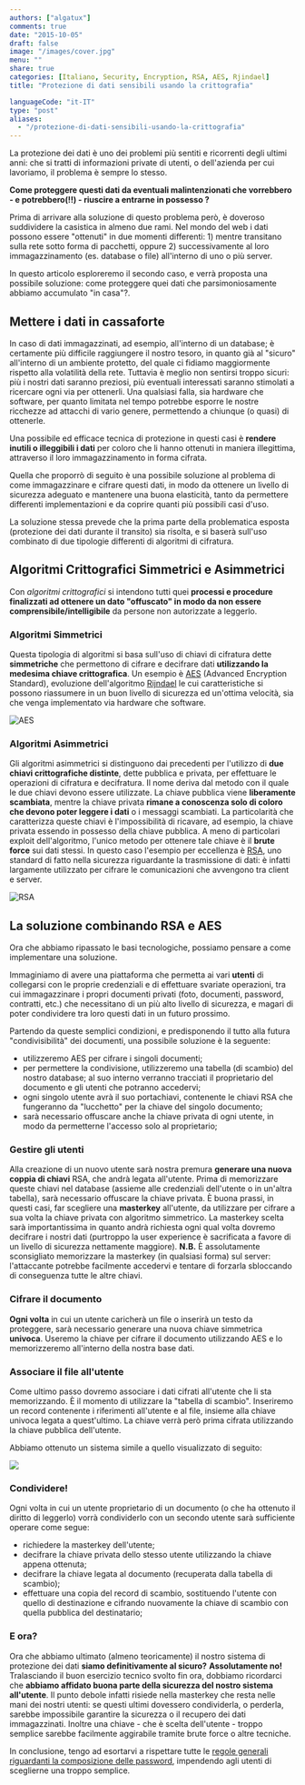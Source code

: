 ```yaml
---
authors: ["algatux"]
comments: true
date: "2015-10-05"
draft: false
image: "/images/cover.jpg"
menu: ""
share: true
categories: [Italiano, Security, Encryption, RSA, AES, Rjindael]
title: "Protezione di dati sensibili usando la crittografia"

languageCode: "it-IT"
type: "post"
aliases:
  - "/protezione-di-dati-sensibili-usando-la-crittografia"
---
```

La protezione dei dati è uno dei problemi più sentiti e ricorrenti degli ultimi anni: che si tratti di informazioni private di utenti, o dell'azienda per cui lavoriamo, il problema è sempre lo stesso. 

**Come proteggere questi dati da eventuali malintenzionati che vorrebbero -  e potrebbero(!!) -  riuscire a entrarne in possesso ?**

Prima di arrivare alla soluzione di questo problema però, è doveroso suddividere la casistica in almeno due rami. Nel mondo del web i dati possono essere "ottenuti" in due momenti differenti: 1) mentre transitano sulla rete sotto forma di pacchetti, oppure 2) successivamente al loro immagazzinamento (es. database o file) all'interno di uno o più server.

In questo articolo esploreremo il secondo caso, e verrà proposta una possibile soluzione: come proteggere quei dati che parsimoniosamente abbiamo accumulato "in casa"?.

## Mettere i dati in cassaforte

In caso di dati immagazzinati, ad esempio, all'interno di un database; è certamente più difficile raggiungere il nostro tesoro, in quanto già al "sicuro" all'interno di un ambiente protetto, del quale ci fidiamo maggiormente rispetto alla volatilità della rete.
Tuttavia è meglio non sentirsi troppo sicuri: più i nostri dati saranno preziosi, più eventuali interessati saranno stimolati a ricercare ogni via per ottenerli.
Una qualsiasi falla, sia hardware che software, per quanto limitata nel tempo potrebbe esporre le nostre ricchezze ad attacchi di vario genere, permettendo a chiunque (o quasi) di ottenerle.

Una possibile ed efficace tecnica di protezione in questi casi è **rendere inutili o illeggibili i dati** per coloro che li hanno ottenuti in maniera illegittima, attraverso il loro immagazzinamento in forma cifrata.

Quella che proporrò di seguito è una possibile soluzione al problema di come immagazzinare e cifrare questi dati, in modo da ottenere un livello di sicurezza adeguato e mantenere una buona elasticità, tanto da permettere differenti implementazioni e da coprire quanti più possibili casi d'uso.

La soluzione stessa prevede che la prima parte della problematica esposta (protezione dei dati durante il transito) sia risolta, e si baserà sull'uso combinato di due tipologie differenti di algoritmi di cifratura.

## Algoritmi Crittografici Simmetrici e Asimmetrici

Con *algoritmi crittografici* si intendono tutti quei **processi e procedure finalizzati ad ottenere un dato "offuscato" in modo da non essere comprensibile/intelligibile** da persone non autorizzate a leggerlo.

### Algoritmi Simmetrici

Questa tipologia di algoritmi si basa sull'uso di chiavi di cifratura dette **simmetriche** che permettono di cifrare e decifrare dati **utilizzando la medesima chiave crittografica**.
Un esempio è [AES](https://en.wikipedia.org/wiki/Advanced_Encryption_Standard) (Advanced Encryption Standard), evoluzione dell'algoritmo [Rijndael](https://en.wikipedia.org/wiki/Rijndael_key_schedule) le cui caratteristiche si possono riassumere in un buon livello di sicurezza ed un'ottima velocità, sia che venga implementato via hardware che software.

![AES](/images/protezione-di-dati-sensibili-usando-la-crittografia/aes.png)

### Algoritmi Asimmetrici
Gli algoritmi asimmetrici si distinguono dai precedenti per l'utilizzo di **due chiavi crittografiche distinte**, dette pubblica e privata, per effettuare le operazioni di cifratura e decifratura.
Il nome deriva dal metodo con il quale le due chiavi devono essere utilizzate. La chiave pubblica viene **liberamente scambiata**, mentre la chiave privata **rimane a conoscenza solo di coloro che devono poter leggere i dati** o i messaggi scambiati.
La particolarità che caratterizza queste chiavi è l'impossibilità di ricavare, ad esempio, la chiave privata essendo in possesso della chiave pubblica. A meno di particolari exploit dell'algoritmo, l'unico metodo per ottenere tale chiave è il **brute force** sui dati stessi.
In questo caso l'esempio per eccellenza è [RSA](https://en.wikipedia.org/wiki/RSA_(cryptosystem)), uno standard di fatto nella sicurezza riguardante la trasmissione di dati: è infatti largamente utilizzato per cifrare le comunicazioni che avvengono tra client e server.

![RSA](/images/protezione-di-dati-sensibili-usando-la-crittografia/rsa.png)

## La soluzione combinando RSA e AES
Ora che abbiamo ripassato le basi tecnologiche, possiamo pensare a come implementare una soluzione. 

Immaginiamo di avere una piattaforma che permetta ai vari **utenti** di collegarsi con le proprie credenziali e di effettuare svariate operazioni, tra cui immagazzinare i propri documenti privati (foto, documenti, password, contratti, etc.) che necessitano di un più alto livello di sicurezza, e magari di poter condividere tra loro questi dati in un futuro prossimo.

Partendo da queste semplici condizioni, e predisponendo il tutto alla futura "condivisibilità" dei documenti, una possibile soluzione è la seguente:

* utilizzeremo AES per cifrare i singoli documenti;
* per permettere la condivisione, utilizzeremo una tabella (di scambio) del nostro database; al suo interno verranno tracciati il proprietario del documento e gli utenti che potranno accedervi;
* ogni singolo utente avrà il suo portachiavi, contenente le chiavi RSA che fungeranno da "lucchetto" per la chiave del singolo documento;
* sarà necessario offuscare anche la chiave privata di ogni utente, in modo da permetterne l'accesso solo al proprietario;

### Gestire gli utenti
Alla creazione di un nuovo utente sarà nostra premura **generare una nuova coppia di chiavi** RSA, che andrà legata all'utente. 
Prima di memorizzare queste chiavi nel database (assieme alle credenziali dell'utente o in un'altra tabella), sarà necessario offuscare la chiave privata. È buona prassi, in questi casi, far scegliere una **masterkey** all'utente, da utilizzare per cifrare a sua volta la chiave privata con algoritmo simmetrico.
La masterkey scelta sarà importantissima in quanto andrà richiesta ogni qual volta dovremo decifrare i nostri dati (purtroppo la user experience è sacrificata a favore di un livello di sicurezza nettamente maggiore).
**N.B.** È assolutamente sconsigliato memorizzare la masterkey (in qualsiasi forma) sul server: l'attaccante potrebbe facilmente accedervi e tentare di forzarla sbloccando di conseguenza tutte le altre chiavi.

### Cifrare il documento
**Ogni volta** in cui un utente caricherà un file o inserirà un testo da proteggere, sarà necessario generare una nuova chiave simmetrica **univoca**. Useremo la chiave per cifrare il documento utilizzando AES e lo memorizzeremo all'interno della nostra base dati.

### Associare il file all'utente
Come ultimo passo dovremo associare i dati cifrati all'utente che li sta memorizzando. È il momento di utilizzare la "tabella di scambio". Inseriremo un record contenente i riferimenti all'utente e al file, insieme alla chiave univoca legata a quest'ultimo. La chiave verrà però prima cifrata utilizzando la chiave pubblica dell'utente.

Abbiamo ottenuto un sistema simile a quello visualizzato di seguito:

![](/images/protezione-di-dati-sensibili-usando-la-crittografia/system.png)

### Condividere!
Ogni volta in cui un utente proprietario di un documento (o che ha ottenuto il diritto di leggerlo) vorrà condividerlo con un secondo utente sarà sufficiente operare come segue:

* richiedere la masterkey dell'utente;
* decifrare la chiave privata dello stesso utente utilizzando la chiave appena ottenuta;
* decifrare la chiave legata al documento (recuperata dalla tabella di scambio);
* effettuare una copia del record di scambio, sostituendo l'utente con quello di destinazione e cifrando nuovamente la chiave di scambio con quella pubblica del destinatario;

### E ora?

Ora che abbiamo ultimato (almeno teoricamente) il nostro sistema di protezione dei dati **siamo definitivamente al sicuro?** **Assolutamente no!** Tralasciando il buon esercizio tecnico svolto fin ora, dobbiamo ricordarci che **abbiamo affidato buona parte della sicurezza del nostro sistema all'utente**.
Il punto debole infatti risiede nella masterkey che resta nelle mani dei nostri utenti: se questi ultimi dovessero condividerla, o perderla, sarebbe impossibile garantire la sicurezza o il recupero dei dati immagazzinati.
Inoltre una chiave - che è scelta dell'utente - troppo semplice sarebbe facilmente aggirabile tramite brute force o altre tecniche. 

In conclusione, tengo ad esortarvi a rispettare tutte le [regole generali riguardanti la composizione delle password](https://en.wikipedia.org/wiki/Password#Factors_in_the_security_of_a_password_system), impendendo agli utenti di sceglierne una troppo semplice.